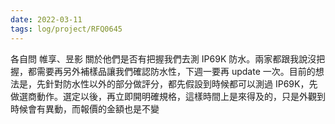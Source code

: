 ```yaml
---
date: 2022-03-11
tags: log/project/RFQ0645 
---
```


各自問 帷享、昱影 關於他們是否有把握我們去測 IP69K 防水。兩家都跟我說沒把握，都需要再另外補樣品讓我們確認防水性，下週一要再 update 一次。目前的想法是，先針對防水性以外的部分做評分，都先假設到時候都可以測過 IP69K，先做選商動作。選定以後，再立即開明確規格，這樣時間上是來得及的，只是外觀到時候會有異動，而報價的金額也是不變
